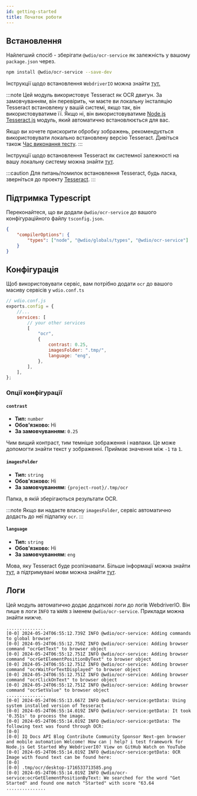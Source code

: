 ```yaml
---
id: getting-started
title: Початок роботи
---
```


## Встановлення

Найлегший спосіб - зберігати `@wdio/ocr-service` як залежність у вашому `package.json` через.

```bash npm2yarn
npm install @wdio/ocr-service --save-dev
```

Інструкції щодо встановлення `WebdriverIO` можна знайти [тут.](../gettingstarted)

:::note
Цей модуль використовує Tesseract як OCR двигун. За замовчуванням, він перевірить, чи маєте ви локальну інсталяцію Tesseract встановлену у вашій системі, якщо так, він використовуватиме її. Якщо ні, він використовуватиме [Node.js Tesseract.js](https://github.com/naptha/tesseract.js) модуль, який автоматично встановлюється для вас.

Якщо ви хочете прискорити обробку зображень, рекомендується використовувати локально встановлену версію Tesseract. Дивіться також [Час виконання тесту](./more-test-optimization#using-a-local-installation-of-tesseract).
:::

Інструкції щодо встановлення Tesseract як системної залежності на вашу локальну систему можна знайти [тут](https://tesseract-ocr.github.io/tessdoc/Installation.html).

:::caution
Для питань/помилок встановлення Tesseract, будь ласка, зверніться до проекту
[Tesseract](https://github.com/tesseract-ocr/tesseract).
:::

## Підтримка Typescript

Переконайтеся, що ви додали `@wdio/ocr-service` до вашого конфігураційного файлу `tsconfig.json`.

```json title="tsconfig.json"
{
    "compilerOptions": {
        "types": ["node", "@wdio/globals/types", "@wdio/ocr-service"]
    }
}
```

## Конфігурація

Щоб використовувати сервіс, вам потрібно додати `ocr` до вашого масиву сервісів у `wdio.conf.ts`

```js
// wdio.conf.js
exports.config = {
    //...
    services: [
        // your other services
        [
            "ocr",
            {
                contrast: 0.25,
                imagesFolder: ".tmp/",
                language: "eng",
            },
        ],
    ],
};
```

### Опції конфігурації

#### `contrast`

-   **Тип:** `number`
-   **Обов'язково:** Ні
-   **За замовчуванням:** `0.25`

Чим вищий контраст, тим темніше зображення і навпаки. Це може допомогти знайти текст у зображенні. Приймає значення між `-1` та `1`.

#### `imagesFolder`

-   **Тип:** `string`
-   **Обов'язково:** Ні
-   **За замовчуванням:** `{project-root}/.tmp/ocr`

Папка, в якій зберігаються результати OCR.

:::note
Якщо ви надаєте власну `imagesFolder`, сервіс автоматично додасть до неї підпапку `ocr`.
:::

#### `language`

-   **Тип:** `string`
-   **Обов'язково:** Ні
-   **За замовчуванням:** `eng`

Мова, яку Tesseract буде розпізнавати. Більше інформації можна знайти [тут](https://tesseract-ocr.github.io/tessdoc/Data-Files-in-different-versions), а підтримувані мови можна знайти [тут](https://github.com/webdriverio/visual-testing/blob/main/packages/ocr-service/src/utils/constants.ts).

## Логи

Цей модуль автоматично додає додаткові логи до логів WebdriverIO. Він пише в логи `INFO` та `WARN` з іменем `@wdio/ocr-service`.
Приклади можна знайти нижче.

```log
...............
[0-0] 2024-05-24T06:55:12.739Z INFO @wdio/ocr-service: Adding commands to global browser
[0-0] 2024-05-24T06:55:12.750Z INFO @wdio/ocr-service: Adding browser command "ocrGetText" to browser object
[0-0] 2024-05-24T06:55:12.751Z INFO @wdio/ocr-service: Adding browser command "ocrGetElementPositionByText" to browser object
[0-0] 2024-05-24T06:55:12.751Z INFO @wdio/ocr-service: Adding browser command "ocrWaitForTextDisplayed" to browser object
[0-0] 2024-05-24T06:55:12.751Z INFO @wdio/ocr-service: Adding browser command "ocrClickOnText" to browser object
[0-0] 2024-05-24T06:55:12.751Z INFO @wdio/ocr-service: Adding browser command "ocrSetValue" to browser object
...............
[0-0] 2024-05-24T06:55:13.667Z INFO @wdio/ocr-service:getData: Using system installed version of Tesseract
[0-0] 2024-05-24T06:55:14.019Z INFO @wdio/ocr-service:getData: It took '0.351s' to process the image.
[0-0] 2024-05-24T06:55:14.019Z INFO @wdio/ocr-service:getData: The following text was found through OCR:
[0-0]
[0-0] IQ Docs API Blog Contribute Community Sponsor Next-gen browser and mobile automation Welcome! How can | help? i test framework for Node.js Get Started Why WebdriverI0? View on GitHub Watch on YouTube
[0-0] 2024-05-24T06:55:14.019Z INFO @wdio/ocr-service:getData: OCR Image with found text can be found here:
[0-0]
[0-0] .tmp/ocr/desktop-1716533713585.png
[0-0] 2024-05-24T06:55:14.019Z INFO @wdio/ocr-service:ocrGetElementPositionByText: We searched for the word "Get Started" and found one match "Started" with score "63.64
...............
```